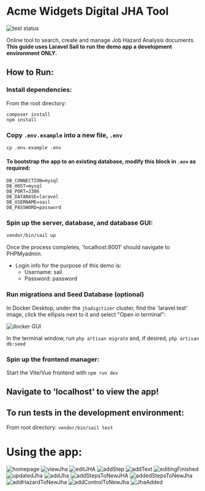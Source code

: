 # Acme Widgets Digital JHA Tool
![test status](https://github.com/BenTracyDotCom/JHADigitizer/actions/workflows/ci.yml/badge.svg)

Online tool to search, create and manage Job Hazard Analysis documents\
**This guide uses Laravel Sail to run the demo app a development environment ONLY.**

## How to Run:
### Install dependencies:
From the root directory:
```shell 
composer install
npm install
```
### Copy `.env.example` into a new file, `.env`
```shell
cp .env.example .env
```
#### To bootstrap the app to an existing database, modify this block in `.env` as required:

```
DB_CONNECTION=mysql
DB_HOST=mysql
DB_PORT=3306
DB_DATABASE=laravel
DB_USERNAME=sail
DB_PASSWORD=password
```
### Spin up the server, database, and database GUI:
``` bash
vendor/bin/sail up
```
Once the process completes, 'localhost:8001' should navigate to PHPMyadmin.
* Login info for the purpose of this demo is:
    * Username: sail
    * Password: password
 
### Run migrations and Seed Database (optional)
In Docker Desktop, under the `jhadigitizer` cluster, find the 'laravel.test' image, click the ellipsis next to it and select "Open in terminal":

![docker GUI](https://i.imgur.com/W6FKBOg.png)

In the terminal window, run `php artisan migrate` and, if desired, `php artisan db:seed`

### Spin up the frontend manager:
Start the Vite/Vue frontend with ```npm run dev```
## Navigate to 'localhost' to view the app!
## To run tests in the development environment:
From root directory: `vendor/bin/sail test`

# Using the app:

![homepage](https://i.imgur.com/qY6W2NS.png)
![viewJha](https://i.imgur.com/zNWM7My.png)
![editJHA](https://i.imgur.com/vVPIGW0.png)
![addStep](https://i.imgur.com/4GYepDK.png)
![addText](https://i.imgur.com/0gm5sEd.png)
![editingFinished](https://i.imgur.com/gVYCWd6.png)
![updatedJha](https://i.imgur.com/a6F4L4Y.png)
![addJha](https://i.imgur.com/kXKRfYk.png)
![addStepsToNewJHA](https://i.imgur.com/xDsIkYg.png)
![addedStepsToNewJha](https://i.imgur.com/EzJjZbL.png)
![addHazardToNewJha](https://i.imgur.com/PAFhwtB.png)
![addControlToNewJha](https://i.imgur.com/Zgb3IP6.png)
![JhaAdded](https://i.imgur.com/w0Qa1oo.png)